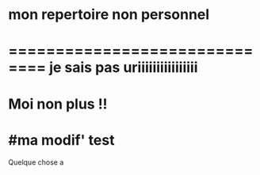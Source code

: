# mon repertoire non personnel 
==============================
je sais pas
uriiiiiiiiiiiiiiii
==========
Moi non plus !!
=================
#ma modif'
test
=======
Quelque chose
a